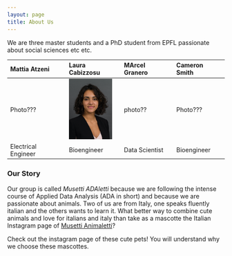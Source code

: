 ```yaml
---
layout: page
title: About Us
---
```


We are three master students and a PhD student from EPFL passionate about social sciences etc etc.

| Mattia Atzeni | Laura Cabizzosu | MArcel Granero | Cameron Smith |
| :------ |:--- | :--- | :--- |
| Photo??? |  <img src="laura.jpg" alt="drawing" width="100"/> | photo?? |Photo???| 
| Electrical Engineer | Bioengineer | Data Scientist | Bioengineer |



### Our Story
 
Our group is called *Musetti ADAletti* because we are following the intense course of Applied Data Analysis (ADA in short) and because we are passionate about animals. Two of us are from Italy, one speaks fluently italian and the others wants to learn it. What better way to combine cute animals and love for italians and italy than take as a mascotte the Italian Instagram page of [Musetti Animaletti](https://www.instagram.com/musetti_animaletti/?hl=en)?

Check out the instagram page of these cute pets! You will understand why we choose these mascottes.

